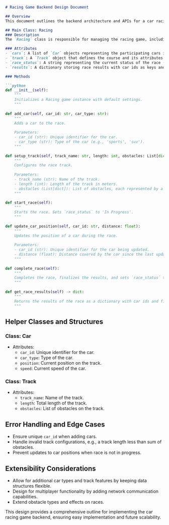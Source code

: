 ```markdown
# Racing Game Backend Design Document

## Overview
This document outlines the backend architecture and APIs for a car racing game to be implemented in a single Python module named `Racing.py`. The design includes a detailed description of the main class, methods, data structures, and considerations for edge cases, error handling, and extensibility.

## Main Class: Racing
### Description
The `Racing` class is responsible for managing the racing game, including the setup of the race, monitoring of player positions, handling race completion, and managing race results. It acts as the game controller, orchestrating interactions between various components like players and tracks.

### Attributes
- `cars`: A list of `Car` objects representing the participating cars in the race.
- `track`: A `Track` object that defines the course and its attributes.
- `race_status`: A string representing the current status of the race ('Not Started', 'In Progress', 'Finished').
- `results`: A dictionary storing race results with car ids as keys and their finish times as values.

### Methods

```python
def __init__(self):
    """
    Initializes a Racing game instance with default settings.
    """
    
def add_car(self, car_id: str, car_type: str):
    """
    Adds a car to the race.
    
    Parameters:
    - car_id (str): Unique identifier for the car.
    - car_type (str): Type of the car (e.g., 'sports', 'suv').
    """
    
def setup_track(self, track_name: str, length: int, obstacles: List[dict]):
    """
    Configures the race track.
    
    Parameters:
    - track_name (str): Name of the track.
    - length (int): Length of the track in meters.
    - obstacles (List[dict]): List of obstacles, each represented by a dictionary with details.
    """
    
def start_race(self):
    """
    Starts the race. Sets `race_status` to 'In Progress'.
    """
    
def update_car_position(self, car_id: str, distance: float):
    """
    Updates the position of a car during the race.
    
    Parameters:
    - car_id (str): Unique identifier for the car being updated.
    - distance (float): Distance covered by the car since the last update.
    """
    
def complete_race(self):
    """
    Completes the race, finalizes the results, and sets `race_status` to 'Finished'.
    """
    
def get_race_results(self) -> dict:
    """
    Returns the results of the race as a dictionary with car ids and finish times.
    """
```

## Helper Classes and Structures

### Class: Car
- Attributes:
  - `car_id`: Unique identifier for the car.
  - `car_type`: Type of the car.
  - `position`: Current position on the track.
  - `speed`: Current speed of the car.

### Class: Track
- Attributes:
  - `track_name`: Name of the track.
  - `length`: Total length of the track.
  - `obstacles`: List of obstacles on the track.

## Error Handling and Edge Cases
- Ensure unique `car_id` when adding cars.
- Handle invalid track configurations, e.g., a track length less than sum of obstacles.
- Prevent updates to car positions when race is not in progress.

## Extensibility Considerations
- Allow for additional car types and track features by keeping data structures flexible.
- Design for multiplayer functionality by adding network communication capabilities.
- Extend obstacle types and effects on races.

This design provides a comprehensive outline for implementing the car racing game backend, ensuring easy implementation and future scalability.
```